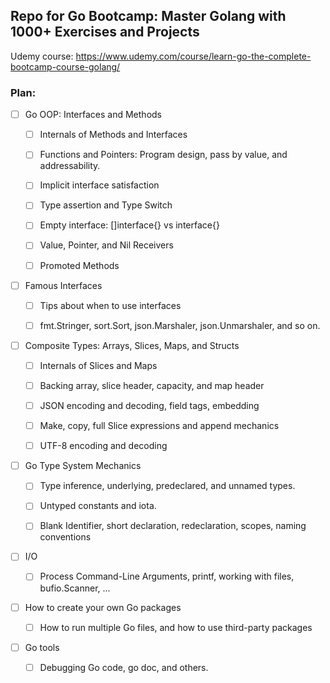 ## Repo for Go Bootcamp: Master Golang with 1000+ Exercises and Projects

Udemy course: https://www.udemy.com/course/learn-go-the-complete-bootcamp-course-golang/

### Plan:

- [ ] Go OOP: Interfaces and Methods

  - [ ] Internals of Methods and Interfaces

  - [ ] Functions and Pointers: Program design, pass by value, and addressability.

  - [ ] Implicit interface satisfaction

  - [ ] Type assertion and Type Switch

  - [ ] Empty interface: []interface{} vs interface{}

  - [ ] Value, Pointer, and Nil Receivers

  - [ ] Promoted Methods

- [ ] Famous Interfaces

  - [ ] Tips about when to use interfaces

  - [ ] fmt.Stringer, sort.Sort, json.Marshaler, json.Unmarshaler, and so on.

- [ ] Composite Types: Arrays, Slices, Maps, and Structs

  - [ ] Internals of Slices and Maps

  - [ ] Backing array, slice header, capacity, and map header

  - [ ] JSON encoding and decoding, field tags, embedding

  - [ ] Make, copy, full Slice expressions and append mechanics

  - [ ] UTF-8 encoding and decoding

- [ ] Go Type System Mechanics

  - [ ] Type inference, underlying, predeclared, and unnamed types.

  - [ ] Untyped constants and iota.

  - [ ] Blank Identifier, short declaration, redeclaration, scopes, naming conventions

- [ ] I/O

  - [ ] Process Command-Line Arguments, printf, working with files, bufio.Scanner, ...

- [ ] How to create your own Go packages

  - [ ] How to run multiple Go files, and how to use third-party packages

- [ ] Go tools

  - [ ] Debugging Go code, go doc, and others.
